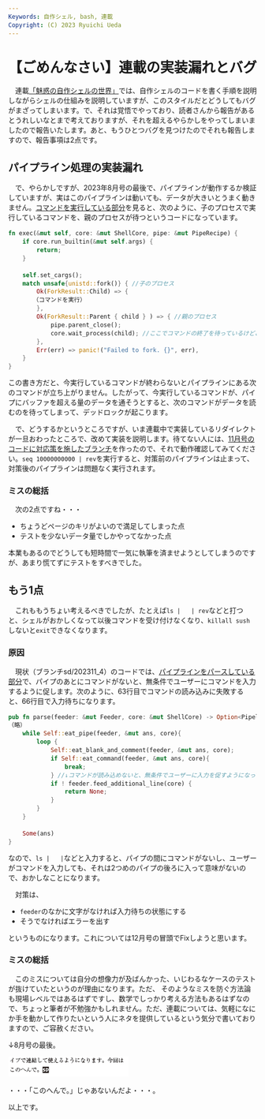 ```yaml
---
Keywords: 自作シェル, bash, 連載
Copyright: (C) 2023 Ryuichi Ueda
---
```


# 【ごめんなさい】連載の実装漏れとバグ

　連載[「魅惑の自作シェルの世界」](/?page=sd_rusty_bash)では、自作シェルのコードを書く手順を説明しながらシェルの仕組みを説明していますが、このスタイルだとどうしてもバグがまざってしまいます。で、それは覚悟でやっており、読者さんから報告があるとうれしいなとまで考えておりますが、それを超えるやらかしをやってしまいましたので報告いたします。あと、もうひとつバグを見つけたのでそれも報告しますので、報告事項は2点です。

## パイプライン処理の実装漏れ

　で、やらかしですが、2023年8月号の最後で、パイプラインが動作するか検証していますが、実はこのパイプラインは動いても、データが大きいとうまく動きません。[コマンドを実行している部分](https://github.com/shellgei/rusty_bash/blob/eea4e06473f9caf1a09be7428f53393007972cbc/src/elements/command/simple.rs#L21C1-L52C6)を見ると、次のように、子のプロセスで実行しているコマンドを、親のプロセスが待つというコードになっています。


```rust
fn exec(&mut self, core: &mut ShellCore, pipe: &mut PipeRecipe) {
    if core.run_builtin(&mut self.args) {
        return;
    }

    self.set_cargs();
    match unsafe{unistd::fork()} { //子のプロセス
        Ok(ForkResult::Child) => {
	   （コマンドを実行）
        },
        Ok(ForkResult::Parent { child } ) => { //親のプロセス
            pipe.parent_close();
            core.wait_process(child); //ここでコマンドの終了を待っているけどこれでは駄目
        },
        Err(err) => panic!("Failed to fork. {}", err),
    }
}
```

この書き方だと、今実行しているコマンドが終わらないとパイプラインにある次のコマンドが立ち上がりません。したがって、今実行しているコマンドが、パイプにバッファを超える量のデータを通そうとすると、次のコマンドがデータを読むのを待ってしまって、デッドロックが起こります。

　で、どうするかというところですが、いま連載中で実装しているリダイレクトが一旦おわったところで、改めて実装を説明します。待てない人には、[11月号のコードに対応策を施したブランチ](https://github.com/shellgei/rusty_bash/tree/sd/202311_pipe_fix)を作ったので、それで動作確認してみてください。`seq 10000000000 | rev`を実行すると、対策前のパイプラインは止まって、対策後のパイプラインは問題なく実行されます。

### ミスの総括

　次の2点ですね・・・

* ちょうどページのキリがよいので満足してしまった点
* テストを少ないデータ量でしかやってなかった点

本業もあるのでどうしても短時間で一気に執筆を済ませようとしてしまうのですが、あまり慌てずにテストをすべきでした。


## もう1点

　これももうちょい考えるべきでしたが、たとえば`ls |   | rev`などと打つと、シェルがおかしくなって以後コマンドを受け付けなくなり、`killall sush`しないと`exit`できなくなります。

### 原因

　現状（ブランチsd/202311_4）のコードでは、[パイプラインをパースしている部分](https://github.com/shellgei/rusty_bash/blob/e28b0763c57a173327a172323cfd111f7a43055e/src/elements/pipeline.rs#L71C1-L91C6)で、パイプのあとにコマンドがないと、無条件でユーザーにコマンドを入力するように促します。次のように、63行目でコマンドの読み込みに失敗すると、66行目で入力待ちになります。

```rust
pub fn parse(feeder: &mut Feeder, core: &mut ShellCore) -> Option<Pipeline> {
（略）
    while Self::eat_pipe(feeder, &mut ans, core){
        loop { 
            Self::eat_blank_and_comment(feeder, &mut ans, core);
            if Self::eat_command(feeder, &mut ans, core){
                break;
            } //↓コマンドが読み込めないと、無条件でユーザーに入力を促すようになっている
            if ! feeder.feed_additional_line(core) {
                return None;
            }
        }
    }

    Some(ans)
}
```

なので、`ls |   |`などと入力すると、パイプの間にコマンドがないし、ユーザーがコマンドを入力しても、それは2つめのパイプの後ろに入って意味がないので、おかしなことになります。


　対策は、
* `feeder`のなかに文字がなければ入力待ちの状態にする
* そうでなければエラーを出す

というものになります。これについては12月号の冒頭でFixしようと思います。

### ミスの総括

　このミスについては自分の想像力が及ばんかった、いじわるなケースのテストが抜けていたというのが理由になります。ただ、 そのようなミスを防ぐ方法論も現場レベルではあるはずですし、数学でしっかり考える方法もあるはずなので、ちょっと筆者が不勉強かもしれません。ただ、連載については、気軽になにか手を動かして作りたいという人にネタを提供しているという気分で書いておりますので、ご容赦ください。


↓8月号の最後。

![](konozama.png)

・・・「このへんで。」じゃあないんだよ・・・。


以上です。
